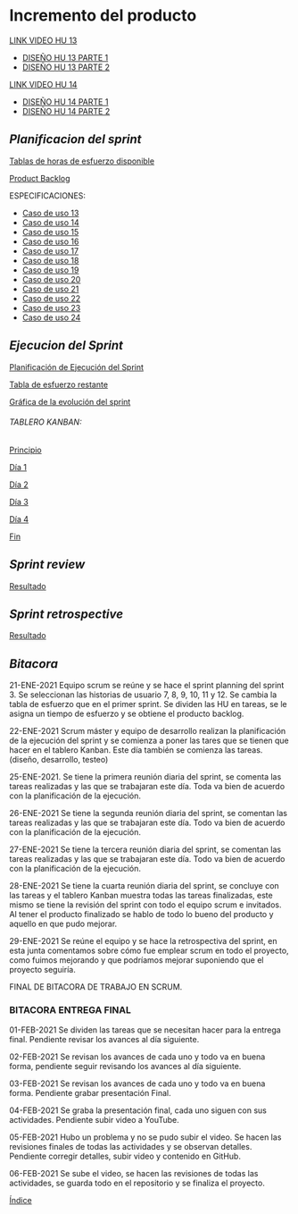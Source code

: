 # Incremento del producto #

[LINK VIDEO HU 13](https://video.eko.com/v/Aq4XKp?autoplay=true)
+ [DISEÑO HU 13 PARTE 1](https://drive.google.com/file/d/1fTclRaVaWPIaSZgVylXKcUhHs4FwjhNg/view?usp=sharing)
+ [DISEÑO HU 13 PARTE 2](https://drive.google.com/file/d/19HkYzW8UhN76-K2KU-veMe7grfaMrLzi/view?usp=sharing)

[LINK VIDEO HU 14](https://video.eko.com/v/Aq4XKp?autoplay=true)
+ [DISEÑO HU 14 PARTE 1](https://drive.google.com/file/d/19HkYzW8UhN76-K2KU-veMe7grfaMrLzi/view?usp=sharing)
+ [DISEÑO HU 14 PARTE 2](https://drive.google.com/file/d/1kMAfRdppJrYVk8mfKUUB1Nncao170vAG/view?usp=sharing)

## ***Planificacion del sprint***
 
 [Tablas de horas de esfuerzo disponible](https://drive.google.com/file/d/16Fg7NE5VtfecOq-rSmm5dzcN9ppHyIkM/view?usp=sharing)
 
 [Product Backlog](https://drive.google.com/file/d/1H2Nw8MgWuW6Oq88fLPL24ZmYcOD6cCNU/view?usp=sharing)

ESPECIFICACIONES:

+ [Caso de uso 13](https://drive.google.com/file/d/10rdPwZL9hjOwpYvIwylnoAfRX6S1Ct30/view?usp=sharing)
+ [Caso de uso 14](https://drive.google.com/file/d/1L4lmSdOAQBiUX-Y2kSpj63Kpe0YNSW1T/view?usp=sharing)
+ [Caso de uso 15](https://drive.google.com/file/d/1H_SDSkPCmp7cpkxp5Nzbtdqeuu9HBfZw/view?usp=sharing)
+ [Caso de uso 16](https://drive.google.com/file/d/1t-wwTsUfRT17kJq6yieJ1XyRV5PA3xNw/view?usp=sharing)
+ [Caso de uso 17](https://drive.google.com/file/d/1cbPaeAv19036pXWZV5cvE29cUXyl0Nh-/view?usp=sharing)
+ [Caso de uso 18](https://drive.google.com/file/d/1-Jb0GdZp1OUauged3qfVJkly4U-Kp7aV/view?usp=sharing)
+ [Caso de uso 19](https://drive.google.com/file/d/1Bl1z3XfkF1SD3BTVN4Ea3bB9Xayvx1wT/view?usp=sharing)
+ [Caso de uso 20](https://drive.google.com/file/d/1lqLP4MVLfIa4UGcQD01aV5Ox64mZDf3V/view?usp=sharing)
+ [Caso de uso 21](https://drive.google.com/file/d/1Wx77hi5pKBbk004Aoe1ZySv4GZviFuiO/view?usp=sharing)
+ [Caso de uso 22](https://drive.google.com/file/d/1ENsYPg36JOTDXJzKT51rb5oUDiM94RFN/view?usp=sharing)
+ [Caso de uso 23](https://drive.google.com/file/d/1T6QklypiQYyWFUVoapG_jfiAcqO8lKpG/view?usp=sharing)
+ [Caso de uso 24](https://drive.google.com/file/d/1I0KN1RdtYkpC5WIUFuHyDRnVaHXPM6IQ/view?usp=sharing)


## ***Ejecucion del Sprint***

[Planificación de Ejecución del Sprint](https://drive.google.com/file/d/1AWpNbOPtCzz_q22eSrlTFM4MkkhDuMe9/view?usp=sharing)

[Tabla de esfuerzo restante](https://drive.google.com/file/d/1TuFDKuEoLEgahHAWq_Az9Ttec0nd8zxO/view?usp=sharing)

[Gráfica de la evolución del sprint](https://drive.google.com/file/d/13pUlaSdI9XtFPAH4buE4qGD_hZ6BEdoO/view?usp=sharing)

###### TABLERO KANBAN: 

[Principio](https://drive.google.com/file/d/1R9AfdL1biMCPkq5ptWkZ2pGizHR13EAc/view?usp=sharing)

[Día 1](https://drive.google.com/file/d/1XRPsZQKmV0tdMbzyaNtocGBVzjRMq-sl/view?usp=sharing)

[Día 2](https://drive.google.com/file/d/1jhQY1kWDB3kAWzloBcHJDuY2HPnoudAR/view?usp=sharing)

[Día 3](https://drive.google.com/file/d/1CABm4CLq_3VxuXVrehThtuEjPHJmUnAW/view?usp=sharing)

[Día 4](https://drive.google.com/file/d/1CioK4lQr9-pE3ak5kI76fbPSH1iyTxGB/view?usp=sharing)

[Fin](https://drive.google.com/file/d/1Wu_ShLdDZDkv39Fu7xrCkBv2XdkyETp7/view?usp=sharing)


## ***Sprint review***

[Resultado](https://drive.google.com/file/d/1SKpSo6M1X76QlYfwvqK4oLnwZss7_4DI/view?usp=sharing)


## ***Sprint retrospective***

[Resultado](https://drive.google.com/file/d/1Qdq4w32n1lN9N8OCqUTWrpNm-7VxOgAY/view?usp=sharing)

## ***Bitacora***
21-ENE-2021
Equipo scrum se reúne y se hace el sprint planning del sprint 3. Se seleccionan las historias de usuario 7, 8, 9, 10, 11 y 12. Se cambia la tabla de esfuerzo que en el primer sprint. Se dividen las HU en tareas, se le asigna un tiempo de esfuerzo y se obtiene el producto backlog.

22-ENE-2021
Scrum máster y equipo de desarrollo realizan la planificación de la ejecución del sprint y se comienza a poner las tares que se tienen que hacer en el tablero Kanban. Este día también se comienza las tareas. (diseño, desarrollo, testeo)

25-ENE-2021.
Se tiene la primera reunión diaria del sprint, se comenta las tareas realizadas y las que se trabajaran este día. Toda va bien de acuerdo con la planificación de la ejecución.

26-ENE-2021
Se tiene la segunda reunión diaria del sprint, se comentan las tareas realizadas y las que se trabajaran este día. Todo va bien de acuerdo con la planificación de la ejecución. 

27-ENE-2021
Se tiene la tercera reunión diaria del sprint, se comentan las tareas realizadas y las que se trabajaran este día. Todo va bien de acuerdo con la planificación de la ejecución. 

28-ENE-2021
Se tiene la cuarta reunión diaria del sprint, se concluye con las tareas y el tablero Kanban muestra todas las tareas finalizadas, este mismo se tiene la revisión del sprint con todo el equipo scrum e invitados. Al tener el producto finalizado se hablo de todo lo bueno del producto y aquello en que pudo mejorar.

29-ENE-2021
Se reúne el equipo y se hace la retrospectiva del sprint, en esta junta comentamos sobre cómo fue emplear scrum en todo el proyecto, como fuimos mejorando y que podríamos mejorar suponiendo que el proyecto seguiría.

FINAL DE BITACORA DE TRABAJO EN SCRUM.

### BITACORA ENTREGA FINAL
01-FEB-2021
Se dividen las tareas que se necesitan hacer para la entrega final. Pendiente revisar los avances al día siguiente.

02-FEB-2021
Se revisan los avances de cada uno y todo va en buena forma, pendiente seguir revisando los avances al día siguiente.

03-FEB-2021
Se revisan los avances de cada uno y todo va en buena forma. Pendiente grabar presentación Final.

04-FEB-2021
Se graba la presentación final, cada uno siguen con sus actividades. Pendiente subir video a YouTube.

05-FEB-2021
Hubo un problema y no se pudo subir el video. Se hacen las revisiones finales de todas las actividades y se observan detalles. Pendiente corregir detalles, subir video y contenido en GitHub.

06-FEB-2021
Se sube el video, se hacen las revisiones de todas las actividades, se guarda todo en el repositorio y se finaliza el proyecto.



[Índice](https://github.com/Ibis-C/Metodos-de-organizacion/blob/Entrega-Final/README.md#%C3%ADndice-scroll)
